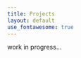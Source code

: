 ```yaml
---
title: Projects
layout: default
use_fontawesome: true
---
```


<div class="col-12 col-sm-8">
    <p class="note">
        work in progress...
    </p>
</div>